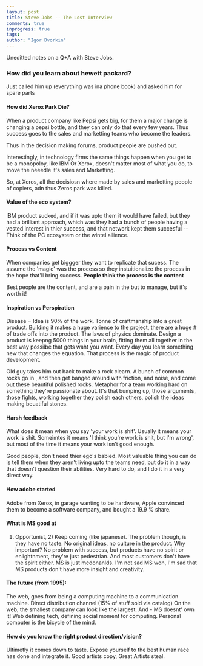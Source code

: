 ```yaml
--- 
layout: post
title: Steve Jobs -- The Lost Interview
comments: true
inprogress: true
tags: 
author: "Igor Dvorkin"
--- 
```


Uneditted notes on a Q+A with Steve Jobs.

### How did you learn about hewett packard? 

Just called him up (everything was ina  phone book) and asked him for spare parts


#### How did Xerox Park Die?

When a product company like Pepsi gets big, for them a major change is changing a pepsi bottle, and they can only do that every few years. Thus success goes to the sales and marketting teams who become the leaders. 

Thus in the decision making forums, product people are pushed out. 

Interestingly, in technology firms the same things happen when you get to be a monopoloy, like IBM Or Xerox, doesn't matter most of what you do, to move the neeedle it's sales and Marketting. 

So, at Xeros, all the decisiosn where made by sales and marketting people of copiers, adn thus Zeros park  was killed. 

#### Value of the eco system?

IBM product sucked, and if it was upto them it would have failed, but they had a brilliant approach, which was they had a bunch of people having a vested interest in thier success, and that network kept them succesful -- Think of the PC ecosystem or the wintel allience.

#### Process vs Content
When companies get biggger they want to replicate that sucess. The assume the 'magic' was the process so they instuitionalize the proecss in the hope that'll bring success.  **People think the process is the content**

Best people are the content, and are a pain in the but to manage, but it's worth it!

#### Inspiration vs Perspiration

Disease = Idea is 90% of the work. Tonne of craftmanship into a great product. Building it makes a huge varience to the project, there are a huge # of trade offs into the product. The laws of physics dominate. Design a product is keepng 5000 things in your brain, fitting them all together in the best way possilbe that gets waht you want. Every day you learn something new that changes the equation.    That process is the magic of product development. 


Old guy takes him out back to make a rock clearn. A bunch of common rocks go in , and then get banged around with friction, and noise, and come out these beautiful polished rocks.  Metaphor for a team working hard on something they're passionate about. It's that bumping up, those arguments, those fights, working together they polish each others, polish the ideas making beuatiful stones. 


#### Harsh feedback
What does it mean when you say 'your work is shit'. Usually it means your work is shit. Someimtes it means 'I think you're work is shit, but I'm wrong', but most of the time it means your work isn't good enough.


Good people, don't need thier ego's babied. Most valuable thing you can do is tell them when they aren't living upto the teams need, but do it in a way that doesn't question their abilities.   Very hard to do, and I do it in a very direct way.

#### How adobe started
Adobe from Xerox, in garage wanting to be hardware, Apple convinced them to become a software company, and bought a 19.9 % share. 


#### What is MS good at

1) Opportunist, 2) Keep coming (like japanese). The problem though, is they have no taste.  No original ideas, no culture in the product. Why important? No problem with success, but products have no spirit or enlightnment, they're just pedestrian. And most customers don't have the spirit either.  MS is just mcdonanlds. I'm not sad MS won, I'm sad that MS products don't have more insight and creativity.


#### The future (from 1995): 
    
   The web, goes from being a computing machine to a communication machine. 
   Direct distribution channel (15% of stuff sold via catalog) 
   On the web, the smallest company can look like the largest. 
   And - MS doesnt' own it!
   Web defining tech, defining social moment for computing. 
  Personal computer is the bicycle of the mind.

#### How do you know the right product direction/vision? 

Ultimetly it comes down to taste. Expose yourself to the best human race has done and integrate it.   Good artists copy, Great Artists steal. 

